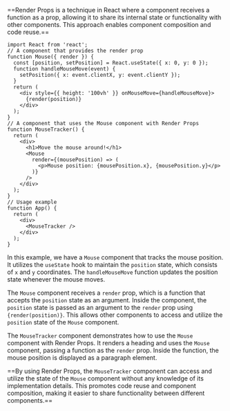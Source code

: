 ==Render Props is a technique in React where a component receives a function as a prop, allowing it to share its internal state or functionality with other components. This approach enables component composition and code reuse.==

```
import React from 'react';
// A component that provides the render prop
function Mouse({ render }) {
  const [position, setPosition] = React.useState({ x: 0, y: 0 });
  function handleMouseMove(event) {
    setPosition({ x: event.clientX, y: event.clientY });
  }
  return (
    <div style={{ height: '100vh' }} onMouseMove={handleMouseMove}>
      {render(position)}
    </div>
  );
}
// A component that uses the Mouse component with Render Props
function MouseTracker() {
  return (
    <div>
      <h1>Move the mouse around!</h1>
      <Mouse
        render={(mousePosition) => (
          <p>Mouse position: {mousePosition.x}, {mousePosition.y}</p>
        )}
      />
    </div>
  );
}
// Usage example
function App() {
  return (
    <div>
      <MouseTracker />
    </div>
  );
}
```

In this example, we have a `Mouse` component that tracks the mouse position. It utilizes the `useState` hook to maintain the `position` state, which consists of `x` and `y` coordinates. The `handleMouseMove` function updates the position state whenever the mouse moves.

The `Mouse` component receives a `render` prop, which is a function that accepts the `position` state as an argument. Inside the component, the `position` state is passed as an argument to the `render` prop using `{render(position)}`. This allows other components to access and utilize the `position` state of the `Mouse` component.

The `MouseTracker` component demonstrates how to use the `Mouse` component with Render Props. It renders a heading and uses the `Mouse` component, passing a function as the `render` prop. Inside the function, the mouse position is displayed as a paragraph element.

==By using Render Props, the `MouseTracker` component can access and utilize the state of the `Mouse` component without any knowledge of its implementation details. This promotes code reuse and component composition, making it easier to share functionality between different components.==